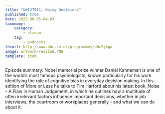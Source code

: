 ```yaml
---
title: "&#127911; Noisy Decisions"
published: true
date: 2022-06-05-04-03
taxonomy:
    category:
        - stream
    tag:
        - podcasts
theurl: http://www.bbc.co.uk/programmes/p0c9jkgw
image: artwork-resized.PNG
template: item
---
```


Episode summary: Nobel memorial prize winner Daniel Kahneman is one of the world&rsquo;s most famous psychologists, known particularly for his work identifying the role of cognitive bias in everyday decision making. In this edition of More or Less he talks to Tim Harford about his latest book, Noise - A Flaw in Human Judgement, in which he outlines how a multitude of often irrelevant factors influence important decisions, whether in job interviews, the courtroom or workplaces generally - and what we can do about it.
